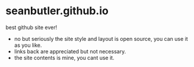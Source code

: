 # seanbutler.github.io
best github site ever!

 - no but seriously the site style and layout is open source, you can use it as you like.
 - links back are appreciated but not necessary.
 - the site contents is mine, you cant use it.
